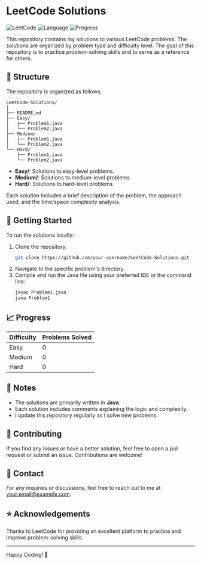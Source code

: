 
# LeetCode Solutions

![LeetCode](https://img.shields.io/badge/LeetCode-Solutions-orange) ![Language](https://img.shields.io/badge/Language-Java-blue) ![Progress](https://img.shields.io/badge/Progress-0%25-brightgreen)

This repository contains my solutions to various LeetCode problems. The solutions are organized by problem type and difficulty level. The goal of this repository is to practice problem-solving skills and to serve as a reference for others.

## 📂 Structure

The repository is organized as follows:

```
LeetCode-Solutions/
│
├── README.md
├── Easy/
│   ├── Problem1.java
│   └── Problem2.java
├── Medium/
│   ├── Problem1.java
│   └── Problem2.java
└── Hard/
    ├── Problem1.java
    └── Problem2.java
```

- **Easy/**: Solutions to easy-level problems.
- **Medium/**: Solutions to medium-level problems.
- **Hard/**: Solutions to hard-level problems.

Each solution includes a brief description of the problem, the approach used, and the time/space complexity analysis.

## 🚀 Getting Started

To run the solutions locally:

1. Clone the repository:
   ```bash
   git clone https://github.com/your-username/LeetCode-Solutions.git
   ```
2. Navigate to the specific problem's directory.
3. Compile and run the Java file using your preferred IDE or the command line:
   ```bash
   javac Problem1.java
   java Problem1
   ```

## 📈 Progress

| Difficulty | Problems Solved |
|------------|----------------|
| Easy       | 0              |
| Medium     | 0              |
| Hard       | 0              |

## 📝 Notes

- The solutions are primarily written in **Java**.
- Each solution includes comments explaining the logic and complexity.
- I update this repository regularly as I solve new problems.

## 🤝 Contributing

If you find any issues or have a better solution, feel free to open a pull request or submit an issue. Contributions are welcome!

## 📧 Contact

For any inquiries or discussions, feel free to reach out to me at [your.email@example.com](mailto:your.email@example.com).

## ⭐ Acknowledgements

Thanks to LeetCode for providing an excellent platform to practice and improve problem-solving skills.

---

Happy Coding! 🎉
